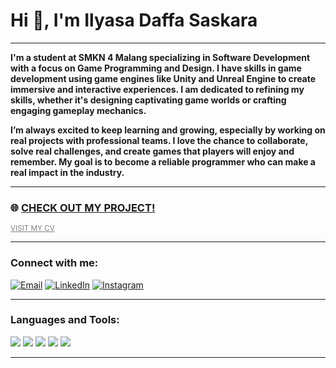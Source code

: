 # Hi 👋, I'm Ilyasa Daffa Saskara

---

**I'm a student at SMKN 4 Malang specializing in Software Development with a focus on Game Programming and Design. I have skills in game development using game engines like Unity and Unreal Engine to create immersive and interactive experiences. I am dedicated to refining my skills, whether it's designing captivating game worlds or crafting engaging gameplay mechanics.**

**I’m always excited to keep learning and growing, especially by working on real projects with professional teams. I love the chance to collaborate, solve real challenges, and create games that players will enjoy and remember. My goal is to become a reliable programmer who can make a real impact in the industry.**

---

### 🌐 **[CHECK OUT MY PROJECT!](https://dao-portofolio.vercel.app/)**

<a href="https://drive.google.com/file/d/1nEVBikXV3C8ci4Y-bOWwMrv5ryIKQXRS/view?usp=sharing" style="font-size: smaller; color: grey;">VISIT MY CV</a>

---

### Connect with me:

<p>
  <a href="mailto:ilyasadaffa2197@gmail.com"><img src="https://img.shields.io/badge/Email-D14836?style=for-the-badge&logo=gmail&logoColor=white" alt="Email"></a>
  <a href="https://www.linkedin.com/in/ilyasa-daffa-saskara"><img src="https://img.shields.io/badge/LinkedIn-%230077B5.svg?&style=for-the-badge&logo=linkedin&logoColor=white" alt="LinkedIn"></a>
  <a href="https://www.instagram.com/ilyasa_daffas"><img src="https://img.shields.io/badge/Instagram-%23E4405F.svg?&style=for-the-badge&logo=instagram&logoColor=white" alt="Instagram"></a>
</p>

---

### Languages and Tools:

<p>
  <img src="https://img.shields.io/badge/C%23-%23239120.svg?&style=for-the-badge&logo=c-sharp&logoColor=white"/>
  <img src="https://img.shields.io/badge/C++-%2300599C.svg?&style=for-the-badge&logo=c%2B%2B&logoColor=white"/>
  <img src="https://img.shields.io/badge/Unity-%23000000.svg?&style=for-the-badge&logo=unity&logoColor=white"/>
  <img src="https://img.shields.io/badge/Unreal%20Engine-%23313131.svg?&style=for-the-badge&logo=unreal-engine&logoColor=white"/>
  <img src="https://img.shields.io/badge/Figma-%23F24E1E.svg?&style=for-the-badge&logo=figma&logoColor=white"/>
</p>

---
